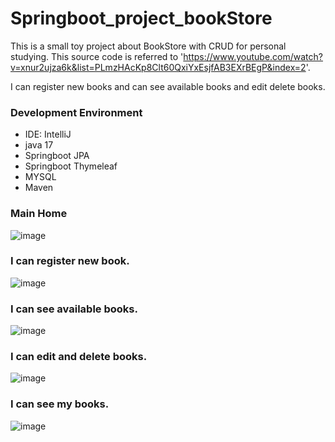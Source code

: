 # Springboot_project_bookStore

This is a small toy project about BookStore with CRUD for personal studying.
This source code is referred to 'https://www.youtube.com/watch?v=xnur2ujza6k&list=PLmzHAcKp8Clt60QxiYxEsjfAB3EXrBEgP&index=2'.


I can register new books and can see available books and edit delete books.

### Development Environment
- IDE: IntelliJ
- java 17
- Springboot JPA
- Springboot Thymeleaf
- MYSQL
- Maven

### Main Home
![image](https://github.com/Tesssssssssy/Springboot_project_bookStore/assets/105422037/71e397a6-a0c1-4514-8bd3-224cbd5de875)

### I can register new book.
![image](https://github.com/Tesssssssssy/Springboot_project_bookStore/assets/105422037/4fc79b62-8932-46f9-ab48-657e2aed1e8b)

### I can see available books.
![image](https://github.com/Tesssssssssy/Springboot_project_bookStore/assets/105422037/df3982c1-4c65-425c-86d5-89c402031da8)

### I can edit and delete books.
![image](https://github.com/Tesssssssssy/Springboot_project_bookStore/assets/105422037/9d58fb83-8c7e-47a4-8f23-2f66acdf121d)

### I can see my books.
![image](https://github.com/Tesssssssssy/Springboot_project_bookStore/assets/105422037/76ba3c65-6170-46d0-8954-59a15041c85b)


